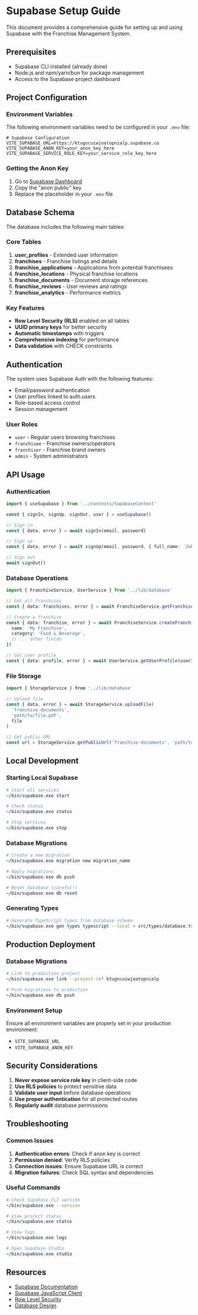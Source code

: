 # Supabase Setup Guide

This document provides a comprehensive guide for setting up and using Supabase with the Franchise Management System.

## Prerequisites

- Supabase CLI installed (already done)
- Node.js and npm/yarn/bun for package management
- Access to the Supabase project dashboard

## Project Configuration

### Environment Variables

The following environment variables need to be configured in your `.env` file:

```env
# Supabase Configuration
VITE_SUPABASE_URL=https://ktugncuiwjoatopnialp.supabase.co
VITE_SUPABASE_ANON_KEY=your_anon_key_here
VITE_SUPABASE_SERVICE_ROLE_KEY=your_service_role_key_here
```

### Getting the Anon Key

1. Go to [Supabase Dashboard](https://supabase.com/dashboard/project/ktugncuiwjoatopnialp/settings/api)
2. Copy the "anon public" key
3. Replace the placeholder in your `.env` file

## Database Schema

The database includes the following main tables:

### Core Tables

1. **user_profiles** - Extended user information
2. **franchises** - Franchise listings and details
3. **franchise_applications** - Applications from potential franchisees
4. **franchise_locations** - Physical franchise locations
5. **franchise_documents** - Document storage references
6. **franchise_reviews** - User reviews and ratings
7. **franchise_analytics** - Performance metrics

### Key Features

- **Row Level Security (RLS)** enabled on all tables
- **UUID primary keys** for better security
- **Automatic timestamps** with triggers
- **Comprehensive indexing** for performance
- **Data validation** with CHECK constraints

## Authentication

The system uses Supabase Auth with the following features:

- Email/password authentication
- User profiles linked to auth.users
- Role-based access control
- Session management

### User Roles

- `user` - Regular users browsing franchises
- `franchisee` - Franchise owners/operators
- `franchisor` - Franchise brand owners
- `admin` - System administrators

## API Usage

### Authentication

```typescript
import { useSupabase } from '../contexts/SupabaseContext'

const { signIn, signUp, signOut, user } = useSupabase()

// Sign in
const { data, error } = await signIn(email, password)

// Sign up
const { data, error } = await signUp(email, password, { full_name: 'John Doe' })

// Sign out
await signOut()
```

### Database Operations

```typescript
import { FranchiseService, UserService } from '../lib/database'

// Get all franchises
const { data: franchises, error } = await FranchiseService.getFranchises()

// Create a franchise
const { data: franchise, error } = await FranchiseService.createFranchise({
  name: 'My Franchise',
  category: 'Food & Beverage',
  // ... other fields
})

// Get user profile
const { data: profile, error } = await UserService.getUserProfile(userId)
```

### File Storage

```typescript
import { StorageService } from '../lib/database'

// Upload file
const { data, error } = await StorageService.uploadFile(
  'franchise-documents',
  'path/to/file.pdf',
  file
)

// Get public URL
const url = StorageService.getPublicUrl('franchise-documents', 'path/to/file.pdf')
```

## Local Development

### Starting Local Supabase

```bash
# Start all services
~/bin/supabase.exe start

# Check status
~/bin/supabase.exe status

# Stop services
~/bin/supabase.exe stop
```

### Database Migrations

```bash
# Create a new migration
~/bin/supabase.exe migration new migration_name

# Apply migrations
~/bin/supabase.exe db push

# Reset database (careful!)
~/bin/supabase.exe db reset
```

### Generating Types

```bash
# Generate TypeScript types from database schema
~/bin/supabase.exe gen types typescript --local > src/types/database.ts
```

## Production Deployment

### Database Migrations

```bash
# Link to production project
~/bin/supabase.exe link --project-ref ktugncuiwjoatopnialp

# Push migrations to production
~/bin/supabase.exe db push
```

### Environment Setup

Ensure all environment variables are properly set in your production environment:

- `VITE_SUPABASE_URL`
- `VITE_SUPABASE_ANON_KEY`

## Security Considerations

1. **Never expose service role key** in client-side code
2. **Use RLS policies** to protect sensitive data
3. **Validate user input** before database operations
4. **Use proper authentication** for all protected routes
5. **Regularly audit** database permissions

## Troubleshooting

### Common Issues

1. **Authentication errors**: Check if anon key is correct
2. **Permission denied**: Verify RLS policies
3. **Connection issues**: Ensure Supabase URL is correct
4. **Migration failures**: Check SQL syntax and dependencies

### Useful Commands

```bash
# Check Supabase CLI version
~/bin/supabase.exe --version

# View project status
~/bin/supabase.exe status

# View logs
~/bin/supabase.exe logs

# Open Supabase Studio
~/bin/supabase.exe studio
```

## Resources

- [Supabase Documentation](https://supabase.com/docs)
- [Supabase JavaScript Client](https://supabase.com/docs/reference/javascript)
- [Row Level Security](https://supabase.com/docs/guides/auth/row-level-security)
- [Database Design](https://supabase.com/docs/guides/database/overview)
